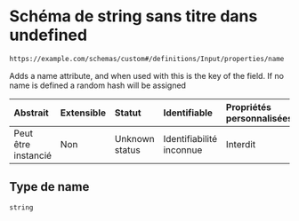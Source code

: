 # Schéma de string sans titre dans undefined

```txt
https://example.com/schemas/custom#/definitions/Input/properties/name
```

Adds a name attribute, and when used with <FormulateForm> this is the key of the field. If no name is defined a random hash will be assigned

| Abstrait            | Extensible | Statut         | Identifiable             | Propriétés personnalisées | Propriétés Additionnelles | Limites d'accès | Défini dans                                                                        |
| :------------------ | :--------- | :------------- | :----------------------- | :------------------------ | :------------------------ | :-------------- | :--------------------------------------------------------------------------------- |
| Peut être instancié | Non        | Unknown status | Identifiabilité inconnue | Interdit                  | Autorisé                  | aucun           | [FRW.form.schema.json\*](../out/FRW.form.schema.json "ouvrir le schéma d'origine") |

## Type de name

`string`
